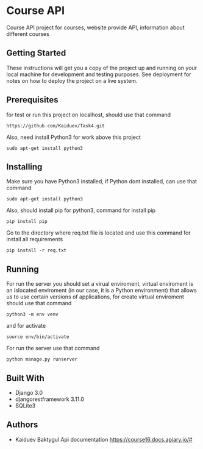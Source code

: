 # Course API
Course API project for courses, website provide API, information about different courses
## Getting Started
These instructions will get you a copy of the project up and running on your local machine for development and testing purposes. See deployment for notes on how to deploy the project on a live system.
## Prerequisites
for test or run this project on localhost, should use that command

`https://github.com/Kaiduev/Task4.git`

Also, need install Python3 for work above this project

`sudo apt-get install python3`
## Installing
Make sure you have Python3 installed, if Python dont installed, can use that command 

`sudo apt-get install python3`

Also, should install pip for python3, command for install pip

`pip install pip`

Go to the directory where req.txt file is located and use this command for install all requirements

`pip install -r req.txt`

## Running

For run the server you should set a virual enviroment, virtual enviroment is an islocated enviroment (in our case, it is a Python environment) that allows us to use certain versions of applications, 
for create virtual enviroment should use that command

`python3 -m env venv`

and for activate

`source env/bin/activate`

For run the server use that command

`python manage.py runserver`

## Built With
+ Django 3.0
+ djangorestframework 3.11.0
+ SQLite3

## Authors
+ Kaiduev Baktygul
Api documentation https://course16.docs.apiary.io/#

